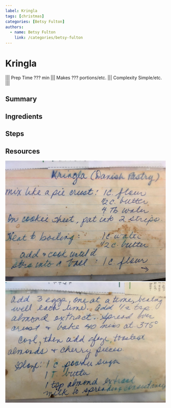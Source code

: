 ```yaml
---
label: Kringla
tags: [christmas]
categories: [Betsy Fulton]
authors:
  - name: Betsy Fulton
    link: /categories/betsy-fulton
---
```


# Kringla
<!--- ![](/static/banners/???.webp) --->

||| Prep Time
??? min
||| Makes
??? portions/etc.
||| Complexity
Simple/etc.
|||

## Summary
## Ingredients
## Steps
## Resources
![](/static/archive/kringla-front.jpg)
![](/static/archive/kringla-back.jpg)
